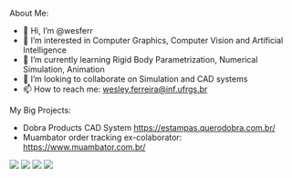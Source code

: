 About Me:

- 👋 Hi, I’m @wesferr
- 👀 I’m interested in Computer Graphics, Computer Vision and Artificial Intelligence
- 🌱 I’m currently learning Rigid Body Parametrization, Numerical Simulation, Animation
- 💞️ I’m looking to collaborate on Simulation and CAD systems
- 📫 How to reach me: wesley.ferreira@inf.ufrgs.br


My Big Projects:
- Dobra Products CAD System https://estampas.querodobra.com.br/
- Muambator order tracking ex-colaborator: https://www.muambator.com.br/

![](https://raw.githubusercontent.com/wesferr/github-stats/master/generated/overview.svg#gh-dark-mode-only)
![](https://raw.githubusercontent.com/wesferr/github-stats/master/generated/overview.svg#gh-light-mode-only)
![](https://raw.githubusercontent.com/wesferr/github-stats/master/generated/languages.svg#gh-dark-mode-only)
![](https://raw.githubusercontent.com/wesferr/github-stats/master/generated/languages.svg#gh-light-mode-only)

<!---
wesferr/wesferr is a ✨ special ✨ repository because its `README.md` (this file) appears on your GitHub profile.
You can click the Preview link to take a look at your changes.
--->
